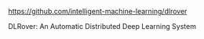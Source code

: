 


https://github.com/intelligent-machine-learning/dlrover

DLRover: An Automatic Distributed Deep Learning System





